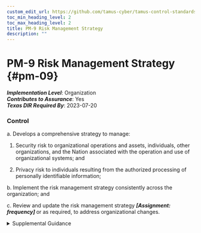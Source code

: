 ```yaml
---
custom_edit_url: https://github.com/tamus-cyber/tamus-control-standards/tree/main/content/tamus.edu/TAMUS_profile.yaml
toc_min_heading_level: 2
toc_max_heading_level: 2
title: PM-9 Risk Management Strategy
description: ""
---
```


# PM-9 Risk Management Strategy {#pm-09}

_**Implementation Level**_: Organization\
_**Contributes to Assurance**_: Yes\
_**Texas DIR Required By**_: 2023-07-20

### Control



a. Develops a comprehensive strategy to manage:

1. Security risk to organizational operations and assets, individuals, other organizations, and the Nation associated with the operation and use of organizational systems; and

2. Privacy risk to individuals resulting from the authorized processing of personally identifiable information;

b. Implement the risk management strategy consistently across the organization; and

c. Review and update the risk management strategy <strong title="pm-09_odp"> <em>[Assignment: frequency]</em> </strong> or as required, to address organizational changes.


<details><summary>Supplemental Guidance</summary>An organization-wide risk management strategy includes an expression of the security and privacy risk tolerance for the organization, security and privacy risk mitigation strategies, acceptable risk assessment methodologies, a process for evaluating security and privacy risk across the organization with respect to the organization’s risk tolerance, and approaches for monitoring risk over time. The senior accountable official for risk management (agency head or designated official) aligns information security management processes with strategic, operational, and budgetary planning processes. The risk executive function, led by the senior accountable official for risk management, can facilitate consistent application of the risk management strategy organization-wide. The risk management strategy can be informed by security and privacy risk-related inputs from other sources, both internal and external to the organization, to ensure that the strategy is broad-based and comprehensive. The supply chain risk management strategy described in [PM-30](/catalog/pm/pm-30) can also provide useful inputs to the organization-wide risk management strategy.</details>

